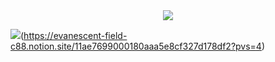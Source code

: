 <div align="center"><img src="https://github.com/user-attachments/assets/4769d902-01f2-47ec-a652-9918689e4379" /></div>

<img src="https://img.shields.io/badge/Notion-#000000?style=for-the-badge&logo=Notion&logoColor=white">(https://evanescent-field-c88.notion.site/11ae7699000180aaa5e8cf327d178df2?pvs=4)
